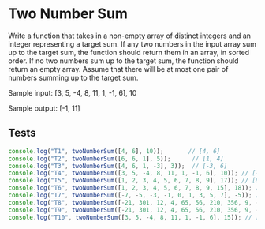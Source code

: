 # Two Number Sum

Write a function that takes in a non-empty array of distinct integers and an integer representing a target sum. If any two numbers in the input array sum up to the target sum, the function should return them in an array, in sorted order. If no two numbers sum up to the target sum, the function should return an empty array. Assume that there will be at most one pair of numbers summing up to the target sum.

Sample input: [3, 5, -4, 8, 11, 1, -1, 6], 10

Sample output: [-1, 11]

## Tests

```javascript
console.log("T1", twoNumberSum([4, 6], 10));       // [4, 6]
console.log("T2", twoNumberSum([6, 6, 1], 5));      // [1, 4]
console.log("T3", twoNumberSum([4, 6, 1, -3], 3));  // [-3, 6]
console.log("T4", twoNumberSum([3, 5, -4, 8, 11, 1, -1, 6], 10)); // [-1, 11]
console.log("T5", twoNumberSum([1, 2, 3, 4, 5, 6, 7, 8, 9], 17)); // [8, 9]
console.log("T6", twoNumberSum([1, 2, 3, 4, 5, 6, 7, 8, 9, 15], 18)); // [3, 15]
console.log("T7", twoNumberSum([-7, -5, -3, -1, 0, 1, 3, 5, 7], -5)); // [-5, 0]
console.log("T8", twoNumberSum([-21, 301, 12, 4, 65, 56, 210, 356, 9, -47], 163)); // [-47, 210]
console.log("T9", twoNumberSum([-21, 301, 12, 4, 65, 56, 210, 356, 9, -47], 164)); // []
console.log("T10", twoNumberSum([3, 5, -4, 8, 11, 1, -1, 6], 15)); // []
```

